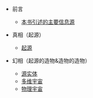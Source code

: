 * 前言

  * [本书引述的主要信息源](from.md)

* 真相（起源）

  * [起源](s1-origin.md)

* 幻相（起源的造物&造物的造物）

  * [源实体](s2-source-entity.md)
  * [多维宇宙](s2-universe.md)
  * [物理宇宙](s2-physical-universe.md)
